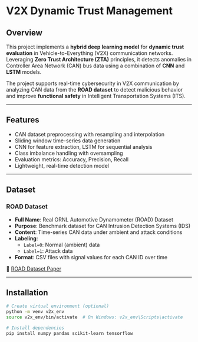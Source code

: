 # V2X Dynamic Trust Management

## Overview

This project implements a **hybrid deep learning model** for **dynamic trust evaluation** in Vehicle-to-Everything (V2X) communication networks. Leveraging **Zero Trust Architecture (ZTA)** principles, it detects anomalies in Controller Area Network (CAN) bus data using a combination of **CNN** and **LSTM** models.

The project supports real-time cybersecurity in V2X communication by analyzing CAN data from the **ROAD dataset** to detect malicious behavior and improve **functional safety** in Intelligent Transportation Systems (ITS).

---

## Features

- CAN dataset preprocessing with resampling and interpolation
- Sliding window time-series data generation
- CNN for feature extraction, LSTM for sequential analysis
- Class imbalance handling with oversampling
- Evaluation metrics: Accuracy, Precision, Recall
- Lightweight, real-time detection model

---

## Dataset

### ROAD Dataset

- **Full Name**: Real ORNL Automotive Dynamometer (ROAD) Dataset
- **Purpose**: Benchmark dataset for CAN Intrusion Detection Systems (IDS)
- **Content**: Time-series CAN data under ambient and attack conditions
- **Labeling**:
  - `Label=0`: Normal (ambient) data
  - `Label=1`: Attack data
- **Format**: CSV files with signal values for each CAN ID over time

🔗 [ROAD Dataset Paper](https://arxiv.org/abs/2012.14600)

---

## Installation

```bash
# Create virtual environment (optional)
python -m venv v2x_env
source v2x_env/bin/activate  # On Windows: v2x_env\Scripts\activate

# Install dependencies
pip install numpy pandas scikit-learn tensorflow
